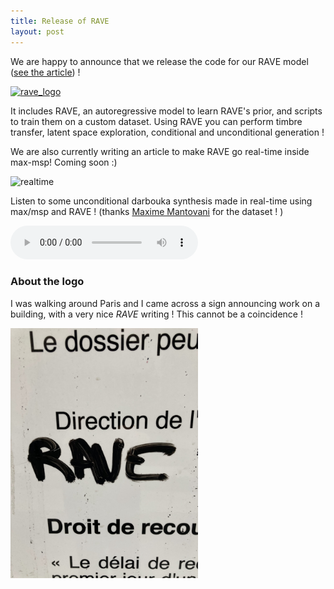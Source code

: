 ```yaml
---
title: Release of RAVE
layout: post
---
```


We are happy to announce that we release the code for our RAVE model ([see the article](https://arxiv.org/abs/2111.05011)) !

[![rave_logo](https://github.com/caillonantoine/RAVE/raw/master/docs/rave.png)](https://github.com/caillonantoine/RAVE)

It includes RAVE, an autoregressive model to learn RAVE's prior, and scripts to train them on a custom dataset. Using RAVE you can perform timbre transfer, latent space exploration, conditional and unconditional generation !

We are also currently writing an article to make RAVE go real-time inside max-msp! Coming soon :) 

![realtime](https://github.com/caillonantoine/RAVE/raw/master/docs/maxmsp_screenshot.png)

Listen to some unconditional darbouka synthesis made in real-time using max/msp and RAVE ! (thanks [Maxime Mantovani](https://www.maximemantovani.com/) for the dataset ! )

<audio src="https://github.com/caillonantoine/RAVE/raw/master/docs/darbouka_prior.mp3" controls></audio>

### About the logo

I was walking around Paris and I came across a sign announcing work on a building, with a very nice _RAVE_ writing ! This cannot be a coincidence !

<img src="/assets/rave_real.jpg" width=300px/>